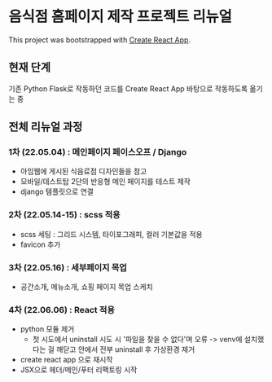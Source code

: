 # 음식점 홈페이지 제작 프로젝트 리뉴얼

This project was bootstrapped with [Create React App](https://github.com/facebook/create-react-app).

## 현재 단계
기존 Python Flask로 작동하던 코드를 Create React App 바탕으로 작동하도록 옮기는 중


## 전체 리뉴얼 과정

### 1차 (22.05.04) : 메인페이지 페이스오프 / Django

* 아임웹에 게시된 식음료점 디자인들을 참고
* 모바일/데스트탑 2단의 반응형 메인 페이지를 테스트 제작
* django 템플릿으로 연결

### 2차 (22.05.14-15) : scss 적용

* scss 세팅 : 그리드 시스템, 타이포그래피, 컬러 기본값을 적용
* favicon 추가
 

### 3차 (22.05.16) : 세부페이지 목업

* 공간소개, 메뉴소개, 쇼핑 페이지 목업 스케치

### 4차 (22.06.06) : React 적용

* python 모듈 제거
    * 첫 시도에서 uninstall 시도 시 '파일을 찾을 수 없다'며 오류 -> venv에 설치했다는 걸 깨닫고 안에서 전부 uninstall 후 가상환경 제거
* create react app 으로 재시작
* JSX으로 헤더/메인/푸터 리팩토링 시작

